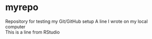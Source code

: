 # myrepo
Repository for testing my Git/GitHub setup
A line I wrote on my local computer  
This is a line from RStudio